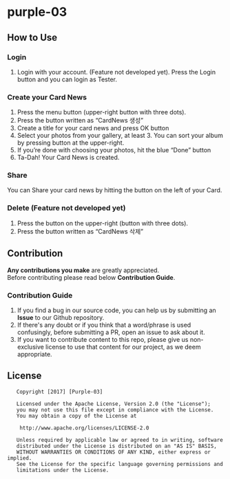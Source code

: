 # purple-03


## How to Use

### Login
1. Login with your account. (Feature not developed yet). 
Press the Login button and you can login as Tester. 

### Create your Card News
1. Press the menu button (upper-right button with three dots). 
2. Press the button written as “CardNews 생성”
3. Create a title for your card news and press OK button
4. Select your photos from your gallery, at least 3. You can sort your album by pressing button at the upper-right.
5. If you’re done with choosing your photos, hit the blue “Done” button  
6. Ta-Dah! Your Card News is created. 

### Share

You can Share your card news by hitting the button on the left of your Card.

### Delete (Feature not developed yet)

1. Press the button on the upper-right (button with three dots). 
2. Press the button written as “CardNews 삭제”


## Contribution

  **Any contributions you make** are greatly appreciated.  
  Before contributing please read below **Contribution Guide**.    

### Contribution Guide

1. If you find a bug in our source code, you can help us by submitting an **Issue** to our Github repository.
2. If there's any doubt or if you think that a word/phrase is used confusingly, before submitting a PR, open an issue to ask about it. 
3. If you want to contribute content to this repo, please give us non-exclusive license to use that content for our project, as we deem appropriate.


## License
~~~~
   Copyright [2017] [Purple-03]

   Licensed under the Apache License, Version 2.0 (the "License");
   you may not use this file except in compliance with the License.
   You may obtain a copy of the License at

    http://www.apache.org/licenses/LICENSE-2.0

   Unless required by applicable law or agreed to in writing, software
   distributed under the License is distributed on an "AS IS" BASIS,
   WITHOUT WARRANTIES OR CONDITIONS OF ANY KIND, either express or implied.
   See the License for the specific language governing permissions and
   limitations under the License.
~~~~
